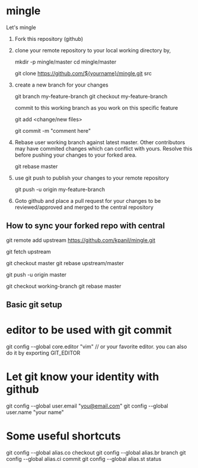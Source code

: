 # mingle
Let's mingle

1. Fork this repository (github)

2. clone your remote repository to your local working directory by,

   mkdir -p mingle/master
   cd mingle/master

   git clone https://github.com/${yourname}/mingle.git src

3. create a new branch for your changes

   git branch my-feature-branch
   git checkout my-feature-branch 

   commit to this working branch as you work on this specific feature

   git add <change/new files>

   git commit -m "comment here"

4. Rebase user working branch against latest master. Other contributors may have commited changes which can conflict with yours.
   Resolve this before pushing your changes to your forked area.

    git rebase master

5. use git push to publish your changes to your remote repository

   git push -u origin my-feature-branch

6. Goto github and place a pull request for your changes to be reviewed/approved and merged to the central repository


 How to sync your forked repo with central
 ----------------------------------------

  git remote add upstream https://github.com/kpanil/mingle.git

  git fetch upstream
  
  git checkout master
  git rebase upstream/master

  git push -u origin master

  git checkout working-branch
  git rebase master

 Basic git setup
 ---------------

 # editor to be used with git commit

 git config --global core.editor "vim" // or your favorite editor. you can also do it by exporting GIT_EDITOR

 # Let git know your identity with github

 git config --global user.email "you@email.com"
 git config --global user.name  "your name"

 # Some useful shortcuts

 git config --global alias.co checkout
 git config --global alias.br branch
 git config --global alias.ci commit
 git config --global alias.st status

